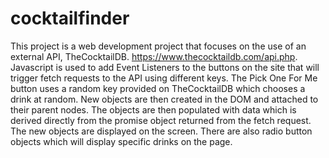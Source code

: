 # cocktailfinder
This project is a web development project that focuses on the use of an external API, TheCocktailDB. https://www.thecocktaildb.com/api.php. Javascript is used to add Event Listeners to the buttons on the site that will trigger fetch requests to the API using different keys. The Pick One For Me button uses a random key provided on TheCocktailDB which chooses a drink at random. New objects are then created in the DOM and attached to their parent nodes. The objects are then populated with data which is derived directly from the promise object returned from the fetch request. The new objects are displayed on the screen. There are also radio button objects which will display specific drinks on the page. 
